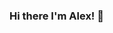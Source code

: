 ### Hi there I'm Alex! 👋

<!--
**Amatzi2/Amatzi2** is a ✨ _special_ ✨ repository because its `README.md` (this file) appears on your GitHub profile.

I've been enjoying 

- 🔭 I’m currently working on ...
- 🌱 I’m currently learning ...
- 👯 I’m looking to collaborate on ...
- 🤔 I’m looking for help with ...
- 💬 Ask me about ...
- 📫 How to reach me: ...
- 😄 Pronouns: ...
- ⚡ Fun fact: ...
-->
